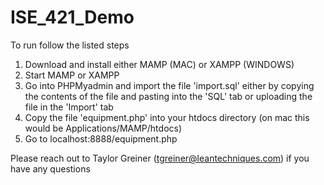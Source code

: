 # ISE_421_Demo

To run follow the listed steps

1. Download and install either MAMP (MAC) or XAMPP (WINDOWS)
2. Start MAMP or XAMPP
3. Go into PHPMyadmin and import the file 'import.sql' either by copying the contents of the file and pasting into the 'SQL' tab or uploading the file in the 'Import' tab
4. Copy the file 'equipment.php' into your htdocs directory (on mac this would be Applications/MAMP/htdocs)
5. Go to localhost:8888/equipment.php

Please reach out to Taylor Greiner (tgreiner@leantechniques.com) if you have any questions
